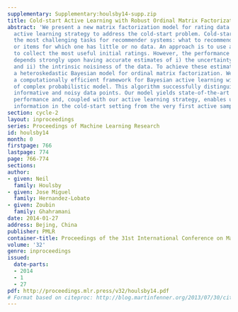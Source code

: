 ```yaml
---
supplementary: Supplementary:houlsby14-supp.zip
title: Cold-start Active Learning with Robust Ordinal Matrix Factorization
abstract: 'We present a new matrix factorization model for rating data and a corresponding
  active learning strategy to address the cold-start problem. Cold-start is one of
  the most challenging tasks for recommender systems: what to recommend with new users
  or items for which one has little or no data. An approach is to use active learning
  to collect the most useful initial ratings. However, the performance of active learning
  depends strongly upon having accurate estimates of i) the uncertainty in model parameters
  and ii) the intrinsic noisiness of the data. To achieve these estimates we propose
  a heteroskedastic Bayesian model for ordinal matrix factorization. We also present
  a computationally efficient framework for Bayesian active learning with this type
  of complex probabilistic model. This algorithm successfully distinguishes between
  informative and noisy data points. Our model yields state-of-the-art predictive
  performance and, coupled with our active learning strategy, enables us to gain useful
  information in the cold-start setting from the very first active sample.'
section: cycle-2
layout: inproceedings
series: Proceedings of Machine Learning Research
id: houlsby14
month: 0
firstpage: 766
lastpage: 774
page: 766-774
sections: 
author:
- given: Neil
  family: Houlsby
- given: Jose Miguel
  family: Hernandez-Lobato
- given: Zoubin
  family: Ghahramani
date: 2014-01-27
address: Bejing, China
publisher: PMLR
container-title: Proceedings of the 31st International Conference on Machine Learning
volume: '32'
genre: inproceedings
issued:
  date-parts:
  - 2014
  - 1
  - 27
pdf: http://proceedings.mlr.press/v32/houlsby14.pdf
# Format based on citeproc: http://blog.martinfenner.org/2013/07/30/citeproc-yaml-for-bibliographies/
---
```

